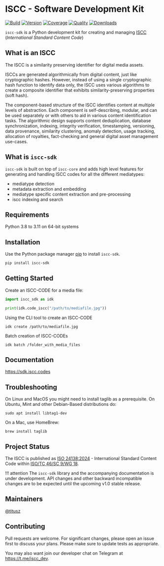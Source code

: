 # ISCC - Software Development Kit

[![Build](https://github.com/iscc/iscc-sdk/actions/workflows/ci.yml/badge.svg)](https://github.com/iscc/iscc-sdk/actions/workflows/ci.yml)
[![Version](https://img.shields.io/pypi/v/iscc-sdk.svg)](https://pypi.python.org/pypi/iscc-sdk/)
[![Coverage](https://codecov.io/gh/iscc/iscc-sdk/branch/main/graph/badge.svg?token=7BJ7HJU815)](https://codecov.io/gh/iscc/iscc-sdk)
[![Quality](https://app.codacy.com/project/badge/Grade/aa791abf9d824f6aa65a8f86b9222c90)](https://www.codacy.com/gh/iscc/iscc-sdk/dashboard)
[![Downloads](https://pepy.tech/badge/iscc-sdk)](https://pepy.tech/project/iscc-sdk)

`iscc-sdk` is a Python development kit for creating and managing [ISCC](https://core.iscc.codes)
(*International Standard Content Code*)

## What is an ISCC

The ISCC is a similarity preserving identifier for digital media assets.

ISCCs are generated algorithmically from digital content, just like cryptographic hashes. However,
instead of using a single cryptographic hash function to identify data only, the ISCC uses various
algorithms to create a composite identifier that exhibits similarity-preserving properties (soft
hash).

The component-based structure of the ISCC identifies content at multiple levels of abstraction. Each
component is self-describing, modular, and can be used separately or with others to aid in various
content identification tasks. The algorithmic design supports content deduplication, database
synchronization, indexing, integrity verification, timestamping, versioning, data provenance,
similarity clustering, anomaly detection, usage tracking, allocation of royalties, fact-checking and
general digital asset management use-cases.

## What is `iscc-sdk`

`iscc-sdk` is built on top of `iscc-core` and adds high level features for generating and handling
ISCC codes for all the different mediatypes:

- mediatype detection
- metadata extraction and embedding
- mediatype specific content extraction and pre-processing
- iscc indexing and search

## Requirements

Python 3.8 to 3.11 on 64-bit systems

## Installation

Use the Python package manager [pip](https://pip.pypa.io/en/stable/) to install `iscc-sdk`.

```bash
pip install iscc-sdk
```

## Getting Started

Create an ISCC-CODE for a media file:

```python
import iscc_sdk as idk

print(idk.code_iscc("/path/to/mediafile.jpg"))
```

Using the CLI tool to create an ISCC-CODE

```shell
idk create /path/to/mediafile.jpg
```

Batch creation of ISCC-CODEs

```shell
idk batch /folder_with_media_files
```

## Documentation

<https://sdk.iscc.codes>

## Troubleshooting

On Linux and MacOS you might need to install taglib as a prerequisite. On Ubuntu, Mint and other
Debian-Based distributions do:

```shell
sudo apt install libtag1-dev
```

On a Mac, use HomeBrew:

```shell
brew install taglib
```

## Project Status

The ISCC is published as [ISO 24138:2024](https://www.iso.org/standard/77899.html) - International
Standard Content Code within [ISO/TC 46/SC 9/WG 18](https://www.iso.org/committee/48836.html).

!!! attention
    The `iscc-sdk` library and the accompanying documentation is under development. API changes and
    other backward incompatible changes are to be expected until the upcoming v1.0 stable release.

## Maintainers

[@titusz](https://github.com/titusz)

## Contributing

Pull requests are welcome. For significant changes, please open an issue first to discuss your
plans. Please make sure to update tests as appropriate.

You may also want join our developer chat on Telegram at <https://t.me/iscc_dev>.
